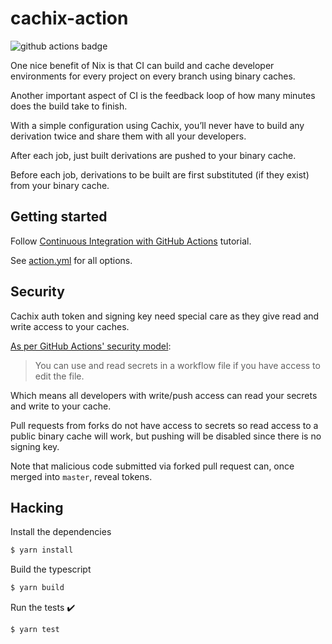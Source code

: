 # cachix-action

![github actions badge](https://github.com/cachix/cachix-action/workflows/cachix-action%20test/badge.svg)

One nice benefit of Nix is that CI can build and cache developer environments for every project on every branch using binary caches.

Another important aspect of CI is the feedback loop of how many minutes does the build take to finish.

With a simple configuration using Cachix, you’ll never have to build any derivation twice and share them with all your developers.

After each job, just built derivations are pushed to your binary cache.

Before each job, derivations to be built are first substituted (if they exist) from your binary cache.

## Getting started

Follow [Continuous Integration with GitHub Actions](https://nix.dev/tutorials/nixos/continuous-integration-github-actions) tutorial.

See [action.yml](action.yml) for all options.

## Security

Cachix auth token and signing key need special care as they give read and write access to your caches.

[As per GitHub Actions' security model](https://docs.github.com/en/actions/security-guides/using-secrets-in-github-actions#accessing-your-secrets):

> You can use and read secrets in a workflow file if you have access to edit the file.

Which means all developers with write/push access can read your secrets and write to your cache.

Pull requests from forks do not have access to secrets so read access to a public binary cache will work,
but pushing will be disabled since there is no signing key.

Note that malicious code submitted via forked pull request can, once merged into `master`, reveal tokens.

## Hacking

Install the dependencies

```bash
$ yarn install
```

Build the typescript

```bash
$ yarn build
```

Run the tests :heavy_check_mark:

```bash
$ yarn test
```
